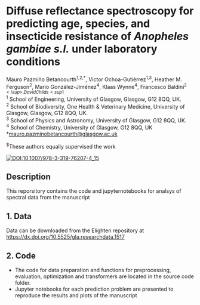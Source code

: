 # Diffuse reflectance spectroscopy for predicting age, species, and insecticide resistance of *Anopheles gambiae s.l.* under laboratory conditions

Mauro Pazmiño Betancourth<sup>1,2,*</sup>, Victor Ochoa-Gutiérrez<sup>1,3</sup>, Heather M. Ferguson<sup>2</sup>, Mario González-Jiménez<sup>4</sup>, Klaas Wynne<sup>4</sup>, Francesco Baldini<sup>2$</sup>, David Childs<sup1$</sup><br>
<sup>1</sup> School of Engineering, University of Glasgow, Glasgow, G12 8QQ, UK.<br>
<sup>2</sup> School of Biodiversity, One Health & Veterinary Medicine, University of Glasgow, Glasgow, G12 8QQ, UK.<br>
<sup>3</sup> School of Physics and Astronomy, University of Glasgow, G12 8QQ, UK.<br>
<sup>4</sup> School of Chemistry, University of Glasgow, G12 8QQ, UK<br>
*mauro.pazminobetancourth@glasgow.ac.uk

<sup>$</sup>These authors equally supervised the work

[![DOI:10.1007/978-3-319-76207-4_15](https://zenodo.org/badge/DOI/10.1038/s41598-023-45696-x.svg)](https://doi.org/10.1007/978-3-319-76207-4_15)


## Description
This reporsitory contains the code and jupyternotebooks for analsys of spectral data from the manuscript

## 1. Data
Data can be downloaded from the Elighten repository at https://dx.doi.org/10.5525/gla.researchdata.1517


## 2. Code
- The code for data preparation and functions for  preprocessing, evaluation, optimization and transformers are located in the source code folder.
- Jupyter notebooks for each prediction problem are presented to reproduce the results and plots of the manuscript 

